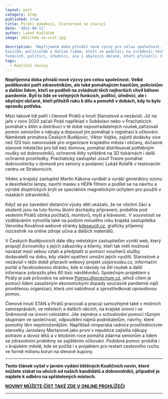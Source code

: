 ```yaml
---
layout: post
category: blog
published: true
title: Piráti pomáhají, Starostové se starají
date: '2021-06-11'
author: Luboš Kudláček
image: 2021/kde-se-ucit.jpg

description: 'Nepříjemná doba přináší nové výzvy pro celou společnost. Velké poděkování patří zdravotníkům, ale také pomáhajícím
hasičům, policistům a dalším lidem, kteří se podíleli na zvládnutí těch nejhorších chvil během pandemie. Byli to lidé ve veřejných
funkcích, politici, úředníci, ale i obyčejní občané, kteří přiložili ruku k dílu a pomohli v dobách, kdy to bylo opravdu potřeba.'
tags:
  - Koaliční noviny
---
```

**Nepříjemná doba přináší nové výzvy pro celou společnost. Velké poděkování patří zdravotníkům, ale také pomáhajícím
hasičům, policistům a dalším lidem, kteří se podíleli na zvládnutí těch nejhorších chvil během pandemie. Byli to lidé ve veřejných
funkcích, politici, úředníci, ale i obyčejní občané, kteří přiložili ruku k dílu a pomohli v dobách, kdy to bylo opravdu potřeba.**
 
Mezi takové lidi patří i členové Pirátů a hnutí Starostové a nezávislí. Již na jaře v roce 2020 začali Piráti například v
Soběslavi nebo v Prachaticích pomáhat s šitím a distribucí v té době nepostradatelných roušek,zařizovali pomoc seniorům s nákupy
a doposud jim pomáhají s registrací k očkování. Náměstek primátora Českých Budějovic, Viktor Vojtko, zajistil dodávky
více než 120 tisíc nanoroušek pro organizace krajského města i občany, dočasné stanové městečko pro lidi bez domova, pomáhal
distribuovat potřebným roušky od dobrovolníků, ochranné štíty vytištěné na 3D tiskárnách i další ochranné prostředky. Prachatický
zastupitel Júsuf Traore pomáhal dobrovolnicky v domově pro seniory a poslanec Lukáš Kolářík v testovacím centru ve Strakonicích.

Vědec a krajský zastupitel Martin Kákona vyráběl a vyrábí generátory ozonu a desinfekční lampy, navrhl masku s HEPA filtrem
a podílel se na návrhu a výrobě dioptrických brýlí se speciálním magnetickým úchytem pro použití v maskách zdravotníků.

Když se po zavedení distanční výuky dětí ukázalo, že ne všichni žáci a studenti jsou na tuto
formu školní docházky připraveni, proběhla pod vedením Pirátů sbírka počítačů, monitorů, myší a klávesnic. V souvislosti se vzděláváním vytvořila také na
podzim minulého roku krajská zastupitelka Veronika Kovářová webové stránky [kdeseucit.cz](https://kdeseucit.cz/),
graficky příjemný rozcestník na online zdroje učiva a dalších materiálů.

V Českých Budějovicích dále díky městským zastupitelům vznikl web, který propojil živnostníky s jejich zákazníky a klienty,
kteří tak měli možnost navázat mezi sebou vztah a předplatit si pomocí voucherů služby dodavatelů na dobu, kdy vládní
opatření umožní jejich využití. Starostové a nezávislí v téže době připravili webový projekt usijsirousku.cz, informační portál
a facebookovou stránku, kde si návody na šití roušek a další informace zobrazilo přes 80 tisíc návštěvníků. Společným projektem
s Piráty je pak průvodce na adrese [PomocJihocechum.cz](https://www.pomocjihocechum.cz/), jehož cílem je pomoci lidem
zasaženým ekonomickými dopady současné pandemie najít prověřenou organizaci, která umí nabídnout a zprostředkovat opravdovou pomoc.

Členové hnutí STAN a Pirátů pracovali a pracují samozřejmě také v místních samosprávách, ve městech a dalších obcích, na
krajské úrovni i ve Sněmovně na úrovni celostátní. Jde zejména o schvalování pomoci různým skupinám ve společnosti, odpouštění
nájmů podnikatelům, návrhy, které pomohly těm nejohroženějším. Například vimperská radnice prostřednictvím starostky Jaroslavy Martanové
jako první v republice zajistila nákupy potravin a dovoz léků a v letošním roce pomáhá zdarma seniorům a lidem se zdravotními
problémy se zajištěním očkování. Podobná pomoc probíhá i v krajském městě, kde se počítá i s projektem pro restart
cestovního ruchu ve formě milionu korun na slevové kupony.

---

**Tento článek vyšel v jarním vydání tištěných Koaličních novin, které můžete získat na ulicích od našich kandidátů a dobrovolníků, případně je najdete k odběru na spřátelených místech.**

**[NOVINY MŮŽETE ČÍST TAKÉ ZDE V ONLINE PROHLÍŽEČI](https://jihocesky.pirati.cz/piratske-listy/2021-jck-pas-listy/#plisty/page1)**

---
